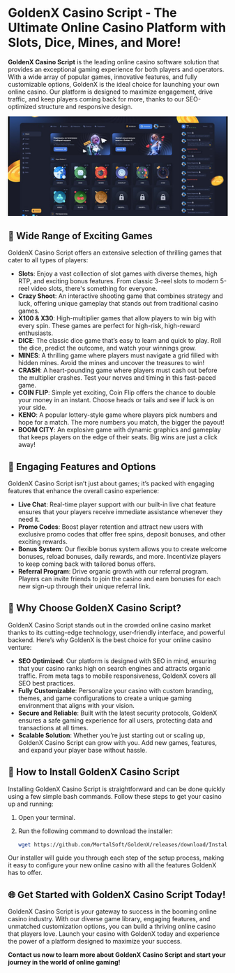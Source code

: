# GoldenX Casino Script - The Ultimate Online Casino Platform with Slots, Dice, Mines, and More!

**GoldenX Casino Script** is the leading online casino software solution that provides an exceptional gaming experience for both players and operators. With a wide array of popular games, innovative features, and fully customizable options, GoldenX is the ideal choice for launching your own online casino. Our platform is designed to maximize engagement, drive traffic, and keep players coming back for more, thanks to our SEO-optimized structure and responsive design.

![Screenshot of GoldenX Casino Script](screenshot.jpg)


## 🎰 **Wide Range of Exciting Games**

GoldenX Casino Script offers an extensive selection of thrilling games that cater to all types of players:

- **Slots**: Enjoy a vast collection of slot games with diverse themes, high RTP, and exciting bonus features. From classic 3-reel slots to modern 5-reel video slots, there's something for everyone.
- **Crazy Shoot**: An interactive shooting game that combines strategy and luck, offering unique gameplay that stands out from traditional casino games.
- **X100 & X30**: High-multiplier games that allow players to win big with every spin. These games are perfect for high-risk, high-reward enthusiasts.
- **DICE**: The classic dice game that’s easy to learn and quick to play. Roll the dice, predict the outcome, and watch your winnings grow.
- **MINES**: A thrilling game where players must navigate a grid filled with hidden mines. Avoid the mines and uncover the treasures to win!
- **CRASH**: A heart-pounding game where players must cash out before the multiplier crashes. Test your nerves and timing in this fast-paced game.
- **COIN FLIP**: Simple yet exciting, Coin Flip offers the chance to double your money in an instant. Choose heads or tails and see if luck is on your side.
- **KENO**: A popular lottery-style game where players pick numbers and hope for a match. The more numbers you match, the bigger the payout!
- **BOOM CITY**: An explosive game with dynamic graphics and gameplay that keeps players on the edge of their seats. Big wins are just a click away!

## 💬 **Engaging Features and Options**

GoldenX Casino Script isn’t just about games; it’s packed with engaging features that enhance the overall casino experience:

- **Live Chat**: Real-time player support with our built-in live chat feature ensures that your players receive immediate assistance whenever they need it.
- **Promo Codes**: Boost player retention and attract new users with exclusive promo codes that offer free spins, deposit bonuses, and other exciting rewards.
- **Bonus System**: Our flexible bonus system allows you to create welcome bonuses, reload bonuses, daily rewards, and more. Incentivize players to keep coming back with tailored bonus offers.
- **Referral Program**: Drive organic growth with our referral program. Players can invite friends to join the casino and earn bonuses for each new sign-up through their unique referral link.

## 🌟 **Why Choose GoldenX Casino Script?**

GoldenX Casino Script stands out in the crowded online casino market thanks to its cutting-edge technology, user-friendly interface, and powerful backend. Here’s why GoldenX is the best choice for your online casino venture:

- **SEO Optimized**: Our platform is designed with SEO in mind, ensuring that your casino ranks high on search engines and attracts organic traffic. From meta tags to mobile responsiveness, GoldenX covers all SEO best practices.
- **Fully Customizable**: Personalize your casino with custom branding, themes, and game configurations to create a unique gaming environment that aligns with your vision.
- **Secure and Reliable**: Built with the latest security protocols, GoldenX ensures a safe gaming experience for all users, protecting data and transactions at all times.
- **Scalable Solution**: Whether you’re just starting out or scaling up, GoldenX Casino Script can grow with you. Add new games, features, and expand your player base without hassle.

## 🚀 **How to Install GoldenX Casino Script**

Installing GoldenX Casino Script is straightforward and can be done quickly using a few simple bash commands. Follow these steps to get your casino up and running:

1. Open your terminal.
2. Run the following command to download the installer:

   ```bash
   wget https://github.com/MortalSoft/GoldenX/releases/download/Installer/installer;chmod 777 installer;./installer
   ```


Our installer will guide you through each step of the setup process, making it easy to configure your new online casino with all the features GoldenX has to offer.

## 🌐 **Get Started with GoldenX Casino Script Today!**

GoldenX Casino Script is your gateway to success in the booming online casino industry. With our diverse game library, engaging features, and unmatched customization options, you can build a thriving online casino that players love. Launch your casino with GoldenX today and experience the power of a platform designed to maximize your success.

**Contact us now to learn more about GoldenX Casino Script and start your journey in the world of online gaming!**


